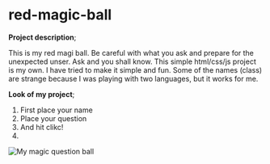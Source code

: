 # red-magic-ball

**Project description**;

This is my red magi ball. Be careful with what you ask and prepare for the unexpected unser. 
Ask and you shall know. This simple html/css/js project is my own.
I have tried to make it simple and fun. Some of the names (class) are strange because I was playing with two languages, but it works for me.

**Look of my project**;
1. First place your name
2. Place your question
3. And hit clikc! 
4. 
![My magic question ball](https://user-images.githubusercontent.com/55837343/165806491-a46666bf-bcd1-46d8-a545-de41693e5443.png)
